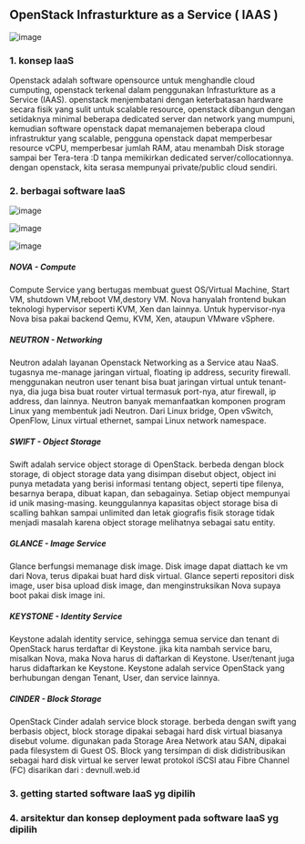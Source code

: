 <h2> OpenStack Infrasturkture as a Service ( IAAS ) </h2>

![image](https://user-images.githubusercontent.com/54845386/71346022-7a483d00-2599-11ea-8f39-2ab5583e50d0.png)

<h3>1. konsep IaaS</h3>
<p>Openstack adalah software opensource untuk menghandle cloud cumputing, openstack terkenal dalam penggunakan Infrasturkture as a Service (IAAS). openstack menjembatani dengan keterbatasan hardware secara fisik yang sulit untuk scalable resource, openstack dibangun dengan setidaknya minimal beberapa dedicated server dan network yang mumpuni, kemudian software openstack dapat memanajemen beberapa cloud infrastruktur yang scalable, pengguna openstack dapat memperbesar resource vCPU, memperbesar jumlah RAM, atau menambah Disk storage sampai ber Tera-tera :D tanpa memikirkan dedicated server/collocationnya. dengan openstack, kita serasa mempunyai private/public cloud sendiri.</p>

<h3>2. berbagai software IaaS</h3>

![image](https://user-images.githubusercontent.com/54845386/71346511-a7491f80-259a-11ea-935d-81f0d3a381c0.png)

![image](https://user-images.githubusercontent.com/54845386/71346564-c051d080-259a-11ea-9f6c-8c61e657ab32.png)

![image](https://user-images.githubusercontent.com/54845386/71346601-d19add00-259a-11ea-9c30-762d6b0002ce.png)

<h5>NOVA - Compute</h5>
<p>Compute Service yang bertugas membuat guest OS/Virtual Machine, Start VM, shutdown VM,reboot VM,destory VM. Nova hanyalah frontend bukan teknologi hypervisor seperti KVM, Xen dan lainnya. Untuk hypervisor-nya Nova bisa pakai backend Qemu, KVM, Xen, ataupun VMware vSphere.</p>

<h5>NEUTRON - Networking</h5>
<p>Neutron adalah layanan Openstack Networking as a Service atau NaaS. tugasnya me-manage jaringan virtual, floating ip address, security firewall. menggunakan neutron user tenant bisa buat jaringan virtual untuk tenant-nya, dia juga bisa buat router virtual termasuk port-nya, atur firewall, ip address, dan lainnya. Neutron banyak memanfaatkan komponen program Linux yang membentuk jadi Neutron. Dari Linux bridge, Open vSwitch, OpenFlow, Linux virtual ethernet, sampai Linux network namespace.</p>

<h5>SWIFT - Object Storage</h5>
<p>Swift adalah service object storage di OpenStack. berbeda dengan block storage, di object storage data yang disimpan disebut object, object ini punya metadata yang berisi informasi tentang object, seperti tipe filenya, besarnya berapa, dibuat kapan, dan sebagainya. Setiap object mempunyai id unik masing-masing. keunggulannya kapasitas object storage bisa di scalling bahkan sampai unlimited dan letak giografis fisik storage tidak menjadi masalah karena object storage melihatnya sebagai satu entity.</p>

<h5>GLANCE - Image Service</h5>
<p>Glance berfungsi memanage disk image. Disk image dapat diattach ke vm dari Nova, terus dipakai buat hard disk virtual. Glance seperti repositori disk image, user bisa upload disk image, dan menginstruksikan Nova supaya boot pakai disk image ini.</p>

<h5>KEYSTONE - Identity Service</h5>
<p>Keystone adalah identity service, sehingga semua service dan tenant di OpenStack harus terdaftar di Keystone. jika kita nambah service baru, misalkan Nova, maka Nova harus di daftarkan di Keystone. User/tenant juga harus didaftarkan ke Keystone. Keystone adalah service OpenStack yang berhubungan dengan Tenant, User, dan service lainnya.</p>

<h5>CINDER - Block Storage</h5>
<p>OpenStack Cinder adalah service block storage. berbeda dengan swift yang berbasis object, block storage dipakai sebagai hard disk virtual biasanya disebut volume. digunakan pada Storage Area Network atau SAN, dipakai pada filesystem di Guest OS. Block yang tersimpan di disk didistribusikan sebagai hard disk virtual ke server lewat protokol iSCSI atau Fibre Channel (FC)
disarikan dari : devnull.web.id</p>


<h3>3. getting started software IaaS yg dipilih</h3>
<p></p>

<h3>4. arsitektur dan konsep deployment pada software IaaS yg dipilih</h3>
<p></p>
